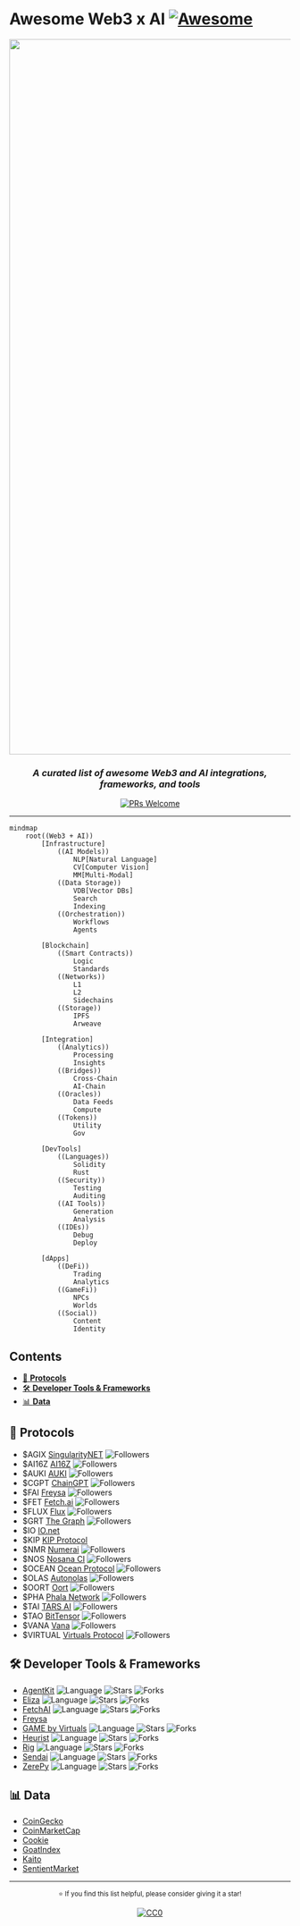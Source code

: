 # **Awesome Web3 x AI** [![Awesome](https://awesome.re/badge.svg)](https://awesome.re)

<div align="center">
  <img src="https://hebbkx1anhila5yf.public.blob.vercel-storage.com/Web3AI-4qOmApeevy3cIasn3Mak2BwOB53GzM.png" alt="Web3 x AI Banner" width="1280">
  
  ### _A curated list of awesome Web3 and AI integrations, frameworks, and tools_
  
  [![PRs Welcome](https://img.shields.io/badge/PRs-welcome-brightgreen.svg?style=flat)](http://makeapullrequest.com)
</div>

---

```mermaid
mindmap
    root((Web3 + AI))
        [Infrastructure]
            ((AI Models))
                NLP[Natural Language]
                CV[Computer Vision]
                MM[Multi-Modal]
            ((Data Storage))
                VDB[Vector DBs]
                Search
                Indexing
            ((Orchestration))
                Workflows
                Agents
        
        [Blockchain]
            ((Smart Contracts))
                Logic
                Standards
            ((Networks))
                L1
                L2
                Sidechains
            ((Storage))
                IPFS
                Arweave
        
        [Integration]
            ((Analytics))
                Processing
                Insights
            ((Bridges))
                Cross-Chain
                AI-Chain
            ((Oracles))
                Data Feeds
                Compute
            ((Tokens))
                Utility
                Gov
        
        [DevTools]
            ((Languages))
                Solidity
                Rust
            ((Security))
                Testing
                Auditing
            ((AI Tools))
                Generation
                Analysis
            ((IDEs))
                Debug
                Deploy
        
        [dApps]
            ((DeFi))
                Trading
                Analytics
            ((GameFi))
                NPCs
                Worlds
            ((Social))
                Content
                Identity
```

## **Contents**

- [🔗 **Protocols**](#-protocols)
- [🛠 **Developer Tools & Frameworks**](#-developer-tools--frameworks)
- [📊 **Data**](#-data)

## 🔗 **Protocols**

- $AGIX [SingularityNET](https://github.com/singnet) ![Followers](https://img.shields.io/github/followers/singnet?style=flat&label=👥&labelColor=black&color=black)
- $AI16Z [AI16Z](https://github.com/elizaOS) ![Followers](https://img.shields.io/github/followers/elizaOS?style=flat&label=👥&labelColor=black&color=black)
- $AUKI [AUKI](https://github.com/aukilabs) ![Followers](https://img.shields.io/github/followers/aukilabs?style=flat&label=👥&labelColor=black&color=black)
- $CGPT [ChainGPT](https://github.com/ChainGPT-org) ![Followers](https://img.shields.io/github/followers/ChainGPT-org?style=flat&label=👥&labelColor=black&color=black)
- $FAI [Freysa](https://github.com/0xfreysa) ![Followers](https://img.shields.io/github/followers/0xfreysa?style=flat&label=👥&labelColor=black&color=black)
- $FET [Fetch.ai](https://github.com/fetchai) ![Followers](https://img.shields.io/github/followers/fetchai?style=flat&label=👥&labelColor=black&color=black)
- $FLUX [Flux](https://github.com/runonflux) ![Followers](https://img.shields.io/github/followers/runonflux?style=flat&label=👥&labelColor=black&color=black)
- $GRT [The Graph](https://github.com/graphprotocol) ![Followers](https://img.shields.io/github/followers/graphprotocol?style=flat&label=👥&labelColor=black&color=black)
- $IO [IO.net](https://github.com/ionet-official)
- $KIP [KIP Protocol](https://github.com/KIP-Protocol-Contracts)
- $NMR [Numerai](https://github.com/numerai) ![Followers](https://img.shields.io/github/followers/numerai?style=flat&label=👥&labelColor=black&color=black)
- $NOS [Nosana CI](https://github.com/nosana-ci) ![Followers](https://img.shields.io/github/followers/nosana-ci?style=flat&label=👥&labelColor=black&color=black)
- $OCEAN [Ocean Protocol](https://github.com/oceanprotocol) ![Followers](https://img.shields.io/github/followers/oceanprotocol?style=flat&label=👥&labelColor=black&color=black)
- $OLAS [Autonolas](https://github.com/valory-xyz) ![Followers](https://img.shields.io/github/followers/valory-xyz?style=flat&label=👥&labelColor=black&color=black)
- $OORT [Oort](https://github.com/oort-tech) ![Followers](https://img.shields.io/github/followers/oort-tech?style=flat&label=👥&labelColor=black&color=black)
- $PHA [Phala Network](https://github.com/Phala-Network) ![Followers](https://img.shields.io/github/followers/Phala-Network?style=flat&label=👥&labelColor=black&color=black)
- $TAI [TARS AI](https://github.com/tars-protocol) ![Followers](https://img.shields.io/github/followers/tars-protocol?style=flat&label=👥&labelColor=black&color=black)
- $TAO [BitTensor](https://github.com/opentensor) ![Followers](https://img.shields.io/github/followers/opentensor?style=flat&label=👥&labelColor=black&color=black)
- $VANA [Vana](https://github.com/vana-com) ![Followers](https://img.shields.io/github/followers/vana-com?style=flat&label=👥&labelColor=black&color=black)
- $VIRTUAL [Virtuals Protocol](https://github.com/Virtual-Protocol) ![Followers](https://img.shields.io/github/followers/Virtual-Protocol?style=flat&label=👥&labelColor=black&color=black)

## 🛠 **Developer Tools & Frameworks**

- [AgentKit](https://github.com/coinbase/agentkit) ![Language](https://img.shields.io/github/languages/top/coinbase/agentkit?style=flat&color=black) ![Stars](https://img.shields.io/github/stars/coinbase/agentkit?style=flat&label=★&labelColor=black&color=black) ![Forks](https://img.shields.io/github/forks/coinbase/agentkit?style=flat&label=⑂&labelColor=black&color=black)
- [Eliza](https://github.com/elizaOS/eliza) ![Language](https://img.shields.io/github/languages/top/elizaOS/eliza?style=flat&color=black) ![Stars](https://img.shields.io/github/stars/elizaOS/eliza?style=flat&label=★&labelColor=black&color=black) ![Forks](https://img.shields.io/github/forks/elizaOS/eliza?style=flat&label=⑂&labelColor=black&color=black)
- [FetchAI](https://github.com/fetchai/uAgents) ![Language](https://img.shields.io/github/languages/top/fetchai/uAgents?style=flat&color=black) ![Stars](https://img.shields.io/github/stars/fetchai/uAgents?style=flat&label=★&labelColor=black&color=black) ![Forks](https://img.shields.io/github/forks/fetchai/uAgents?style=flat&label=⑂&labelColor=black&color=black)
- [Freysa](https://framework.freysa.ai/overview)
- [GAME by Virtuals](https://github.com/game-by-virtuals/game-python) ![Language](https://img.shields.io/github/languages/top/game-by-virtuals/game-python?style=flat&color=black) ![Stars](https://img.shields.io/github/stars/game-by-virtuals/game-python?style=flat&label=★&labelColor=black&color=black) ![Forks](https://img.shields.io/github/forks/game-by-virtuals/game-python?style=flat&label=⑂&labelColor=black&color=black)
- [Heurist](https://github.com/heurist-network/heurist-agent-framework) ![Language](https://img.shields.io/github/languages/top/heurist-network/heurist-agent-framework?style=flat&color=black) ![Stars](https://img.shields.io/github/stars/heurist-network/heurist-agent-framework?style=flat&label=★&labelColor=black&color=black) ![Forks](https://img.shields.io/github/forks/heurist-network/heurist-agent-framework?style=flat&label=⑂&labelColor=black&color=black)
- [Rig](https://github.com/0xPlaygrounds/rig) ![Language](https://img.shields.io/github/languages/top/0xPlaygrounds/rig?style=flat&color=black) ![Stars](https://img.shields.io/github/stars/0xPlaygrounds/rig?style=flat&label=★&labelColor=black&color=black) ![Forks](https://img.shields.io/github/forks/0xPlaygrounds/rig?style=flat&label=⑂&labelColor=black&color=black)
- [Sendai](https://github.com/sendaifun/solana-agent-kit) ![Language](https://img.shields.io/github/languages/top/sendaifun/solana-agent-kit?style=flat&color=black) ![Stars](https://img.shields.io/github/stars/sendaifun/solana-agent-kit?style=flat&label=★&labelColor=black&color=black) ![Forks](https://img.shields.io/github/forks/sendaifun/solana-agent-kit?style=flat&label=⑂&labelColor=black&color=black)
- [ZerePy](https://github.com/blorm-network/ZerePy) ![Language](https://img.shields.io/github/languages/top/blorm-network/ZerePy?style=flat&color=black) ![Stars](https://img.shields.io/github/stars/blorm-network/ZerePy?style=flat&label=★&labelColor=black&color=black) ![Forks](https://img.shields.io/github/forks/blorm-network/ZerePy?style=flat&label=⑂&labelColor=black&color=black)

## 📊 **Data**

- [CoinGecko](https://coingecko.com/en/categories/artificial-intelligence)
- [CoinMarketCap](https://coinmarketcap.com/view/ai-big-data/)
- [Cookie](https://cookie.fun)
- [GoatIndex](https://goatindex.ai/)
- [Kaito](https://yaps.kaito.ai/crypto-ai)
- [SentientMarket](https://sentient.market)

---

<div align="center">
  <p>
    <sub>
      ⭐️ If you find this list helpful, please consider giving it a star!
    </sub>
  </p>
  
  [![CC0](https://licensebuttons.net/p/zero/1.0/88x31.png)](https://creativecommons.org/publicdomain/zero/1.0/)
</div>
